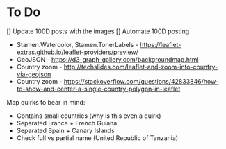 # To Do

[] Update 100D posts with the images
[] Automate 100D posting

- Stamen.Watercolor, Stamen.TonerLabels - https://leaflet-extras.github.io/leaflet-providers/preview/
- GeoJSON - https://d3-graph-gallery.com/backgroundmap.html
- Country zoom - http://techslides.com/leaflet-and-zoom-into-country-via-geojson
- Country zoom - https://stackoverflow.com/questions/42833846/how-to-show-and-center-a-single-country-polygon-in-leaflet

Map quirks to bear in mind:
- Contains small countries (why is this even a quirk)
- Separated France + French Guiana
- Separated Spain + Canary Islands
- Check full vs partial name (United Republic of Tanzania)